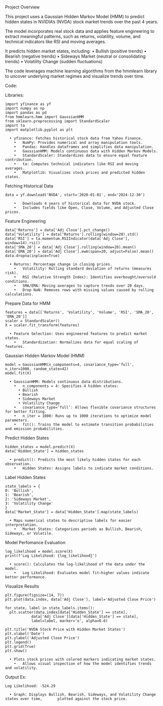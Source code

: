 Project Overview

This project uses a Gaussian Hidden Markov Model (HMM) to predict hidden states in NVIDIA’s (NVDA) stock market trends over the past 4 years.

The model incorporates real stock data and applies feature engineering to extract meaningful patterns, such as returns, volatility, volume, and technical indicators like RSI and moving averages.

It predicts hidden market states, including:
	•	Bullish (positive trends)
	•	Bearish (negative trends)
	•	Sideways Market (neutral or consolidating trends)
	•	Volatility Change (sudden fluctuations)

The code leverages machine learning algorithms from the hmmlearn library to uncover underlying market regimes and visualize trends over time.


Code:

  Libraries:

    import yfinance as yf
    import numpy as np
    import pandas as pd
    from hmmlearn.hmm import GaussianHMM
    from sklearn.preprocessing import StandardScaler
    import ta
    import matplotlib.pyplot as plt
    
      •	yfinance: Fetches historical stock data from Yahoo Finance.
	    •	NumPy: Provides numerical and array manipulation tools.
	    •	Pandas: Handles dataframes and simplifies data manipulation.
	    •	GaussianHMM: Models continuous data with Hidden Markov Models.
	    •	StandardScaler: Standardizes data to ensure equal feature contribution.
	    •	ta: Computes technical indicators like RSI and moving averages.
	    •	Matplotlib: Visualizes stock prices and predicted hidden states.


  Fetching Historical Data

    data = yf.download('NVDA', start='2020-01-01', end='2024-12-30')

    	•	Downloads 4 years of historical data for NVDA stock.
	    •	Includes fields like Open, Close, Volume, and Adjusted Close prices.


  Feature Engineering 

    data['Returns'] = data['Adj Close'].pct_change()
    data['Volatility'] = data['Returns'].rolling(window=20).std()
    data['RSI'] = ta.momentum.RSIIndicator(data['Adj Close'], window=14).rsi()
    data['SMA_20'] = data['Adj Close'].rolling(window=20).mean()
    data['EMA_20'] = data['Adj Close'].ewm(span=20, adjust=False).mean()
    data.dropna(inplace=True)
    
      •	Returns: Percentage change in closing prices.
	    •	Volatility: Rolling standard deviation of returns (measures risk).
	    •	RSI (Relative Strength Index): Identifies overbought/oversold conditions.
	    •	SMA/EMA: Moving averages to capture trends over 20 days.
	    •	Drop NaN: Removes rows with missing values caused by rolling calculations.


  Prepare Data for HMM

    features = data[['Returns', 'Volatility', 'Volume', 'RSI', 'SMA_20', 'EMA_20']]
    scaler = StandardScaler()
    X = scaler.fit_transform(features)

      •	Feature Selection: Uses engineered features to predict market states.
	    •	Standardization: Normalizes data for equal scaling of features.


  Gaussian Hidden Markov Model (HMM)

    model = GaussianHMM(n_components=4, covariance_type='full', n_iter=1000, random_state=42)
    model.fit(X)

      •	GaussianHMM: Models continuous data distributions.
	    •	n_components = 4: Specifies 4 hidden states:
	      •	Bullish
	      •	Bearish
	      •	Sideways Market
	      •	Volatility Change
	    •	covariance_type=‘full’: Allows flexible covariance structures for better fitting.
	    •	n_iter = 1000: Runs up to 1000 iterations to optimize model parameters.
	    •	fit(): Trains the model to estimate transition probabilities and emission probabilities.


  Predict Hidden States

    hidden_states = model.predict(X)
    data['Hidden_State'] = hidden_states

      •	predict(): Predicts the most likely hidden states for each observation.
	    •	Hidden States: Assigns labels to indicate market conditions.


  Label Hidden States

    state_labels = {
    0: 'Bullish',
    1: 'Bearish',
    2: 'Sideways Market',
    3: 'Volatility Change'
    }
    data['Market_State'] = data['Hidden_State'].map(state_labels)

      •	Maps numerical states to descriptive labels for easier interpretation.
	    •	Market States: Categorizes periods as Bullish, Bearish, Sideways, or Volatile.


  Model Perfomance Evaluation

    log_likelihood = model.score(X)
    print(f'Log Likelihood: {log_likelihood}')

      •	score(): Calculates the log-likelihood of the data under the model.
	    •	Log Likelihood: Evaluates model fit—higher values indicate better performance.


  Visualize Results

    plt.figure(figsize=(14, 7))
    plt.plot(data.index, data['Adj Close'], label='Adjusted Close Price')

    for state, label in state_labels.items():
      plt.scatter(data.index[data['Hidden_State'] == state],
                data['Adj Close'][data['Hidden_State'] == state],
                label=label, marker='o', alpha=0.6)

    plt.title('NVDA Stock Price with Hidden Market States')
    plt.xlabel('Date')
    plt.ylabel('Adjusted Close Price')
    plt.legend()
    plt.grid(True)
    plt.show()

      •	Plots stock prices with colored markers indicating market states.
	    •	Allows visual inspection of how the model identifies trends and volatility.


  Output Ex:

    Log Likelihood: -524.29

      •	Graph: Displays Bullish, Bearish, Sideways, and Volatility Change states over time,       plotted against the stock price.
      
    
    
